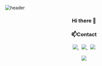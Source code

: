 ![header](https://capsule-render.vercel.app/api?type=waving&color=gradient&height=200&text=Peppermintt&fontAlign=70&fontAlignY=40&animation=twinkling)

 <h3 align="center">Hi there 👋

<br/>
<h3 align="center">📫Contact</h3>
<div align="center">
  <a href="https://spiritual-notebook-05f.notion.site/a13cdb11fbe848ffb4fde31dcb51b5f0">
   <img src="https://img.shields.io/badge/Notion-black?style=for-the-badge&logo=Notion&logoColor=white">
  </a>
  &nbsp
  <a href="pride0504@gmail.com">
   <img src="https://img.shields.io/badge/Gmail-EA4335?style=for-the-badge&logo=Gmail&logoColor=white">
  </a>
 &nbsp
  <a href="pride0504@gmail.com">
   <img src="https://img.shields.io/badge/tistory-000000?style=for-the-badge&logo=tistory&logoColor=white">
  </a>

 </div>

 
<br/>
 <div align="center"><img src="http://mazassumnida.wtf/api/v2/generate_badge?boj=animus0504"></div>

<!--
**peppermintt0504/peppermintt0504** is a ✨ _special_ ✨ repository because its `README.md` (this file) appears on your GitHub profile.

Here are some ideas to get you started:

- 🔭 I’m currently working on ...
- 🌱 I’m currently learning ...
- 👯 I’m looking to collaborate on ...
- 🤔 I’m looking for help with ...
- 💬 Ask me about ...
- 📫 How to reach me: ...
- 😄 Pronouns: ...
- ⚡ Fun fact: ...
-->
